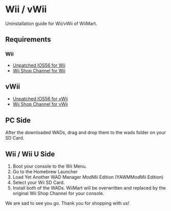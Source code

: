 # Wii / vWii
Uninstallation guide for Wii/vWii of WiiMart.

## Requirements

### Wii
- [Unpatched IOS56 for Wii](http://wiimart.org/wad/IOS56(WiiOriginal).wad)
- [Wii Shop Channel for Wii](http://wiimart.org/wad/Wii-Shop-Wii-Original.wad)
## vWii
- [Unpatched IOS56 for vWii](http://wiimart.org/wad/IOS56(vWiiOriginal).wad)
- [Wii Shop Channel for vWii](http://wiimart.org/wad/Wii-Shop-vWii-Original.wad)

## PC Side
After the downloaded WADs, drag and drop them to the wads folder on your SD Card.

## Wii / Wii U Side
1. Boot your console to the Wii Menu.
2. Go to the Homebrew Launcher
3. Load Yet Another WAD Manager ModMii Edition (YAWMModMii Edition)
4. Select your Wii SD Card.
5. Install both of the WADs. WiiMart will be overwritten and replaced by the original Wii Shop Channel for your console.

We are sad to see you go. Thank you for shopping with us!